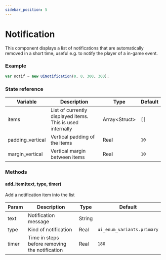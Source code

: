 ```yaml
---
sidebar_position: 5
---
```


# Notification

This component displays a list of notifications that are automatically removed in a short time, useful e.g. to notify the player of a in-game event. 

### Example

```js
var notif = new UiNotification(0, 0, 300, 300);
```

### State reference

| Variable         | Description                                                 | Type             | Default  |
|------------------|-------------------------------------------------------------|------------------|----------|
| items            | List of currently displayed items. This is used internally  | Array<Struct\>   | `[]`     |
| padding_vertical | Vertical padding of the items                               | Real             | `10`     |
| margin_vertical  | Vertical margin between items                               | Real             | `10`     |


### Methods

#### add_item(text, type, timer)

Add a notification item into the list

| Param | Description                                    | Type   | Default                    |
|-------|------------------------------------------------|--------|----------------------------|
| text  | Notification message                           | String |                            |
| type  | Kind of notification                           | Real   | `ui_enum_variants.primary` |
| timer | Time in steps before removing the notification | Real   | `180`                      |
